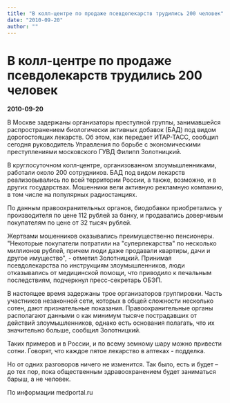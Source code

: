 ```yaml
---
title: "В колл-центре по продаже псевдолекарств трудились 200 человек"
date: "2010-09-20"
author: ""
---
```


# В колл-центре по продаже псевдолекарств трудились 200 человек

**2010-09-20** 

В Москве задержаны организаторы преступной группы, занимавшейся распространением биологически активных добавок (БАД) под видом дорогостоящих лекарств. Об этом, как передает ИТАР-ТАСС, сообщил сегодня руководитель Управления по борьбе с экономическими преступлениями московского ГУВД Филипп Золотницкий.



В круглосуточном колл-центре, организованном злоумышленниками, работали около 200 сотрудников. БАД под видом лекарств реализовывались по всей территории России, а также, возможно, и в других государствах. Мошенники вели активную рекламную компанию, в том числе на популярных радиостанциях.



По данным правоохранительных органов, биодобавки приобретались у производителя по цене 112 рублей за банку, и продавались доверчивым покупателям по цене от 32 тысяч рублей.



Жертвами мошенников оказывались преимущественно пенсионеры. "Некоторые покупатели потратили на "суперлекарства" по несколько миллионов рублей, причем люди даже продавали квартиры, дачи и другое имущество", - отметил Золотницкий. Принимая псевдолекарства по инструкциям злоумышленников, люди отказывались от медицинской помощи, что приводило к печальным последствиям, подчеркнул пресс-секретарь ОБЭП.



В настоящее время задержаны трое организаторов группировки. Часть участников незаконной сети, которых в общей сложности несколько сотен, дают признательные показания. Правоохранительные органы располагают данными о как минимум тысяче пострадавших от действий злоумышленников, однако есть основания полагать, что их значительно больше, сообщил Золотницкий.



Таких примеров и в России, и по всему земному шару можно привести сотни. Говорят, что каждое пятое лекарство в аптеках - подделка.

Но от одних разговоров ничего не изменится. Так было, есть и будет – до тех пор, пока общественным здравоохранением будет заниматься барыш, а не человек.



По информации medportal.ru